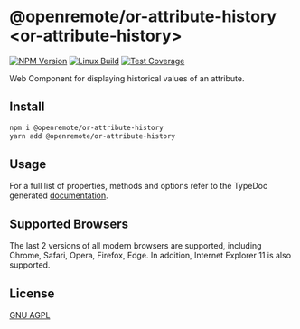 # @openremote/or-attribute-history  \<or-attribute-history\>
[![NPM Version][npm-image]][npm-url]
[![Linux Build][travis-image]][travis-url]
[![Test Coverage][coveralls-image]][coveralls-url]

Web Component for displaying historical values of an attribute.

## Install
```bash
npm i @openremote/or-attribute-history
yarn add @openremote/or-attribute-history
```

## Usage
For a full list of properties, methods and options refer to the TypeDoc generated [documentation]().


## Supported Browsers
The last 2 versions of all modern browsers are supported, including Chrome, Safari, Opera, Firefox, Edge. In addition,
Internet Explorer 11 is also supported.


## License
[GNU AGPL](https://www.gnu.org/licenses/agpl-3.0.en.html)

[npm-image]: https://img.shields.io/npm/v/live-xxx.svg
[npm-url]: https://npmjs.org/package/@openremote/or-attribute-history
[travis-image]: https://img.shields.io/travis/live-js/live-xxx/master.svg
[travis-url]: https://travis-ci.org/live-js/live-xxx
[coveralls-image]: https://img.shields.io/coveralls/live-js/live-xxx/master.svg
[coveralls-url]: https://coveralls.io/r/live-js/live-xxx?branch=master
